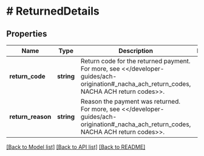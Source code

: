 # # ReturnedDetails

## Properties

Name | Type | Description | Notes
------------ | ------------- | ------------- | -------------
**return_code** | **string** | Return code for the returned payment. For more, see &lt;&lt;/developer-guides/ach-origination#_nacha_ach_return_codes, NACHA ACH return codes&gt;&gt;. |
**return_reason** | **string** | Reason the payment was returned. For more, see &lt;&lt;/developer-guides/ach-origination#_nacha_ach_return_codes, NACHA ACH return codes&gt;&gt;. |

[[Back to Model list]](../../README.md#models) [[Back to API list]](../../README.md#endpoints) [[Back to README]](../../README.md)
